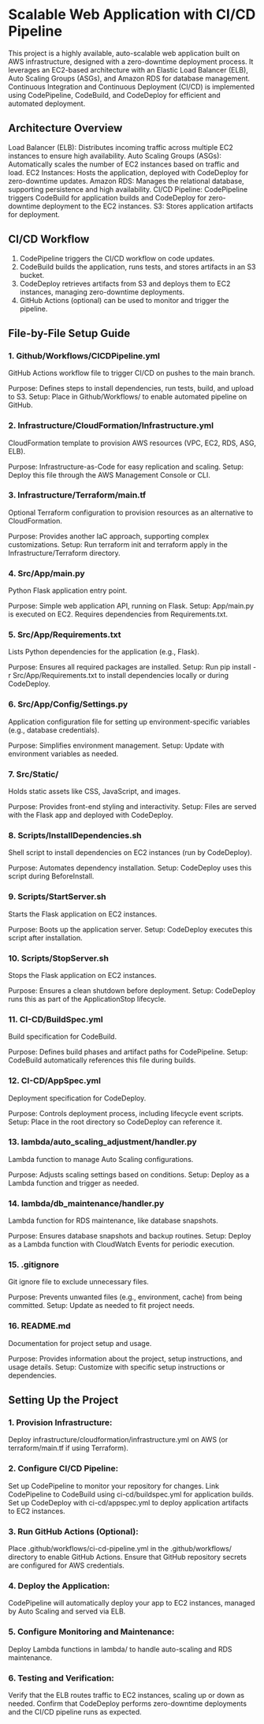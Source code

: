 # Scalable Web Application with CI/CD Pipeline
This project is a highly available, auto-scalable web application built on AWS infrastructure, designed with a zero-downtime deployment process. It leverages an EC2-based architecture with an Elastic Load Balancer (ELB), Auto Scaling Groups (ASGs), and Amazon RDS for database management. Continuous Integration and Continuous Deployment (CI/CD) is implemented using CodePipeline, CodeBuild, and CodeDeploy for efficient and automated deployment.

## Architecture Overview
Load Balancer (ELB): Distributes incoming traffic across multiple EC2 instances to ensure high availability.
Auto Scaling Groups (ASGs): Automatically scales the number of EC2 instances based on traffic and load.
EC2 Instances: Hosts the application, deployed with CodeDeploy for zero-downtime updates.
Amazon RDS: Manages the relational database, supporting persistence and high availability.
CI/CD Pipeline: CodePipeline triggers CodeBuild for application builds and CodeDeploy for zero-downtime deployment to the EC2 instances.
S3: Stores application artifacts for deployment.

## CI/CD Workflow
1. CodePipeline triggers the CI/CD workflow on code updates.
2. CodeBuild builds the application, runs tests, and stores artifacts in an S3 bucket.
3. CodeDeploy retrieves artifacts from S3 and deploys them to EC2 instances, managing zero-downtime deployments.
4. GitHub Actions (optional) can be used to monitor and trigger the pipeline.

## File-by-File Setup Guide
### 1. Github/Workflows/CICDPipeline.yml
GitHub Actions workflow file to trigger CI/CD on pushes to the main branch.

Purpose: Defines steps to install dependencies, run tests, build, and upload to S3.
Setup: Place in Github/Workflows/ to enable automated pipeline on GitHub.

### 2. Infrastructure/CloudFormation/Infrastructure.yml
CloudFormation template to provision AWS resources (VPC, EC2, RDS, ASG, ELB).

Purpose: Infrastructure-as-Code for easy replication and scaling.
Setup: Deploy this file through the AWS Management Console or CLI.

### 3. Infrastructure/Terraform/main.tf
Optional Terraform configuration to provision resources as an alternative to CloudFormation.

Purpose: Provides another IaC approach, supporting complex customizations.
Setup: Run terraform init and terraform apply in the Infrastructure/Terraform directory.

### 4. Src/App/main.py
Python Flask application entry point.

Purpose: Simple web application API, running on Flask.
Setup: App/main.py is executed on EC2. Requires dependencies from Requirements.txt.

### 5. Src/App/Requirements.txt
Lists Python dependencies for the application (e.g., Flask).

Purpose: Ensures all required packages are installed.
Setup: Run pip install -r Src/App/Requirements.txt to install dependencies locally or during CodeDeploy.

### 6. Src/App/Config/Settings.py
Application configuration file for setting up environment-specific variables (e.g., database credentials).

Purpose: Simplifies environment management.
Setup: Update with environment variables as needed.

### 7. Src/Static/
Holds static assets like CSS, JavaScript, and images.

Purpose: Provides front-end styling and interactivity.
Setup: Files are served with the Flask app and deployed with CodeDeploy.

### 8. Scripts/InstallDependencies.sh
Shell script to install dependencies on EC2 instances (run by CodeDeploy).

Purpose: Automates dependency installation.
Setup: CodeDeploy uses this script during BeforeInstall.

### 9. Scripts/StartServer.sh
Starts the Flask application on EC2 instances.

Purpose: Boots up the application server.
Setup: CodeDeploy executes this script after installation.

### 10. Scripts/StopServer.sh
Stops the Flask application on EC2 instances.

Purpose: Ensures a clean shutdown before deployment.
Setup: CodeDeploy runs this as part of the ApplicationStop lifecycle.

### 11. CI-CD/BuildSpec.yml
Build specification for CodeBuild.

Purpose: Defines build phases and artifact paths for CodePipeline.
Setup: CodeBuild automatically references this file during builds.

### 12. CI-CD/AppSpec.yml
Deployment specification for CodeDeploy.

Purpose: Controls deployment process, including lifecycle event scripts.
Setup: Place in the root directory so CodeDeploy can reference it.

### 13. lambda/auto_scaling_adjustment/handler.py
Lambda function to manage Auto Scaling configurations.

Purpose: Adjusts scaling settings based on conditions.
Setup: Deploy as a Lambda function and trigger as needed.

### 14. lambda/db_maintenance/handler.py
Lambda function for RDS maintenance, like database snapshots.

Purpose: Ensures database snapshots and backup routines.
Setup: Deploy as a Lambda function with CloudWatch Events for periodic execution.

### 15. .gitignore
Git ignore file to exclude unnecessary files.

Purpose: Prevents unwanted files (e.g., environment, cache) from being committed.
Setup: Update as needed to fit project needs.

### 16. README.md
Documentation for project setup and usage.

Purpose: Provides information about the project, setup instructions, and usage details.
Setup: Customize with specific setup instructions or dependencies.

## Setting Up the Project
### 1. Provision Infrastructure:

Deploy infrastructure/cloudformation/infrastructure.yml on AWS (or terraform/main.tf if using Terraform).

### 2. Configure CI/CD Pipeline:

Set up CodePipeline to monitor your repository for changes.
Link CodePipeline to CodeBuild using ci-cd/buildspec.yml for application builds.
Set up CodeDeploy with ci-cd/appspec.yml to deploy application artifacts to EC2 instances.

### 3. Run GitHub Actions (Optional):

Place .github/workflows/ci-cd-pipeline.yml in the .github/workflows/ directory to enable GitHub Actions.
Ensure that GitHub repository secrets are configured for AWS credentials.

### 4. Deploy the Application:

CodePipeline will automatically deploy your app to EC2 instances, managed by Auto Scaling and served via ELB.

### 5. Configure Monitoring and Maintenance:

Deploy Lambda functions in lambda/ to handle auto-scaling and RDS maintenance.

### 6. Testing and Verification:

Verify that the ELB routes traffic to EC2 instances, scaling up or down as needed.
Confirm that CodeDeploy performs zero-downtime deployments and the CI/CD pipeline runs as expected.
